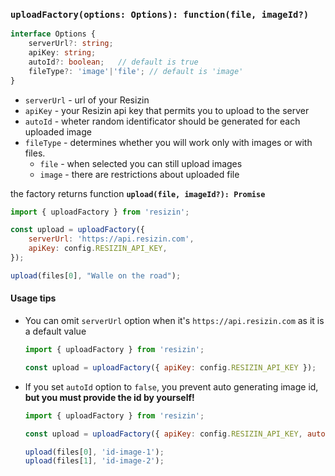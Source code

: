 ### `uploadFactory(options: Options): function(file, imageId?)`

```typescript
interface Options {
    serverUrl?: string;
    apiKey: string;
    autoId?: boolean;   // default is true
    fileType?: 'image'|'file'; // default is 'image'
}
```

- `serverUrl` - url of your Resizin
- `apiKey` - your Resizin api key that permits you to upload to the server
- `autoId` - wheter random identificator should be generated for each uploaded image
- `fileType` -  determines whether you will work only with images or with files. 
    - `file` - when selected you can still upload images
    - `image` - there are restrictions about uploaded file

the factory returns function **`upload(file, imageId?): Promise`**

```js
import { uploadFactory } from 'resizin';

const upload = uploadFactory({
    serverUrl: 'https://api.resizin.com', 
    apiKey: config.RESIZIN_API_KEY,
});

upload(files[0], "Walle on the road");
```

#### Usage tips

* You can omit `serverUrl` option when it's  `https://api.resizin.com` as it is a default value

    ```js
    import { uploadFactory } from 'resizin';

    const upload = uploadFactory({ apiKey: config.RESIZIN_API_KEY });
    ```

* If you set `autoId` option to `false`, you prevent auto generating image id, **but you must provide the id by yourself!**

    ```js
    import { uploadFactory } from 'resizin';

    const upload = uploadFactory({ apiKey: config.RESIZIN_API_KEY, autoId: false });

    upload(files[0], 'id-image-1');
    upload(files[1], 'id-image-2');
